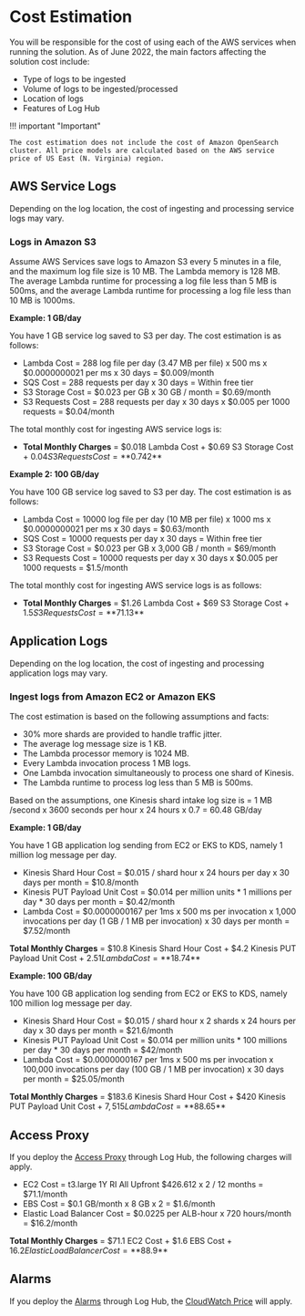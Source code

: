 # Cost Estimation

You will be responsible for the cost of using each of the AWS services when running the solution. As of June 2022, the main factors affecting the solution cost include:

- Type of logs to be ingested
- Volume of logs to be ingested/processed
- Location of logs
- Features of Log Hub

!!! important "Important"

    The cost estimation does not include the cost of Amazon OpenSearch cluster. All price models are calculated based on the AWS service price of US East (N. Virginia) region.

## AWS Service Logs

Depending on the log location, the cost of ingesting and processing service logs may vary. 

### Logs in Amazon S3

Assume AWS Services save logs to Amazon S3 every 5 minutes in a file, and the maximum log file size is 10 MB. 
The Lambda memory is 128 MB. The average Lambda runtime for processing a log file less than 5 MB is 500ms, and the average Lambda runtime for processing a log file less than 10 MB is 1000ms.

**Example: 1 GB/day**

You have 1 GB service log saved to S3 per day. The cost estimation is as follows: 

- Lambda Cost = 288 log file per day (3.47 MB per file) x 500 ms x $0.0000000021 per ms x 30 days = $0.009/month
- SQS Cost = 288 requests per day x 30 days = Within free tier
- S3 Storage Cost = $0.023 per GB x 30 GB / month = $0.69/month
- S3 Requests Cost = 288 requests per day x 30 days x $0.005 per 1000 requests = $0.04/month

The total monthly cost for ingesting AWS service logs is:

- **Total Monthly Charges** = $0.018 Lambda Cost + $0.69 S3 Storage Cost + $0.04 S3 Requests Cost = **$0.742**

**Example 2: 100 GB/day**

You have 100 GB service log saved to S3 per day. The cost estimation is as follows: 

- Lambda Cost = 10000 log file per day (10 MB per file) x 1000 ms x $0.0000000021 per ms x 30 days = $0.63/month
- SQS Cost = 10000 requests per day x 30 days = Within free tier
- S3 Storage Cost = $0.023 per GB x 3,000 GB / month = $69/month
- S3 Requests Cost = 10000 requests per day x 30 days x $0.005 per 1000 requests = $1.5/month

The total monthly cost for ingesting AWS service logs is as follows:

- **Total Monthly Charges** = $1.26 Lambda Cost + $69 S3 Storage Cost + $1.5 S3 Requests Cost = **$71.13**


## Application Logs

Depending on the log location, the cost of ingesting and processing application logs may vary.

### Ingest logs from Amazon EC2 or Amazon EKS

The cost estimation is based on the following assumptions and facts:

- 30% more shards are provided to handle traffic jitter. 
- The average log message size is 1 KB. 
- The Lambda processor memory is 1024 MB.
- Every Lambda invocation process 1 MB logs.
- One Lambda invocation simultaneously to process one shard of Kinesis. 
- The Lambda runtime to process log less than 5 MB is 500ms.

Based on the assumptions, one Kinesis shard intake log size is =  1 MB /second x 3600 seconds per hour x 24 hours x 0.7 = 60.48 GB/day

**Example: 1 GB/day**

You have 1 GB application log sending from EC2 or EKS to KDS, namely 1 million log message per day. 

- Kinesis Shard Hour Cost = $0.015 / shard hour x 24 hours per day x 30 days per month = $10.8/month
- Kinesis PUT Payload Unit Cost = $0.014 per million units * 1 millions per day * 30 days per month = $0.42/month
- Lambda Cost = $0.0000000167 per 1ms x 500 ms per invocation x  1,000 invocations per day (1 GB / 1 MB per invocation) x 30 days per month = $7.52/month

**Total Monthly Charges** = $10.8 Kinesis Shard Hour Cost + $4.2 Kinesis PUT Payload Unit Cost + $2.51 Lambda Cost = **$18.74**


**Example: 100 GB/day**

You have 100 GB application log sending from EC2 or EKS to KDS, namely 100 million log message per day.

- Kinesis Shard Hour Cost = $0.015 / shard hour x 2 shards x 24 hours per day x 30 days per month = $21.6/month
- Kinesis PUT Payload Unit Cost = $0.014 per million units * 100 millions per day * 30 days per month = $42/month
- Lambda Cost = $0.0000000167 per 1ms x 500 ms per invocation x  100,000 invocations per day (100 GB / 1 MB per invocation) x 30 days per month = $25.05/month

**Total Monthly Charges** = $183.6 Kinesis Shard Hour Cost + $420 Kinesis PUT Payload Unit Cost + $7,515 Lambda Cost = **$88.65**


## Access Proxy

If you deploy the [Access Proxy](./domains/proxy.md) through Log Hub, the following charges will apply.  

- EC2 Cost = t3.large 1Y RI All Upfront $426.612 x 2  / 12 months  = $71.1/month
- EBS Cost = $0.1 GB/month x 8 GB x 2 = $1.6/month
- Elastic Load Balancer Cost = $0.0225 per ALB-hour x 720 hours/month = $16.2/month

**Total Monthly Charges** = $71.1 EC2 Cost + $1.6 EBS Cost + $16.2 Elastic Load Balancer Cost = **$88.9**

## Alarms

If you deploy the [Alarms](./domains/alarms.md) through Log Hub, the [CloudWatch Price](https://aws.amazon.com/cloudwatch/pricing/) will apply.

